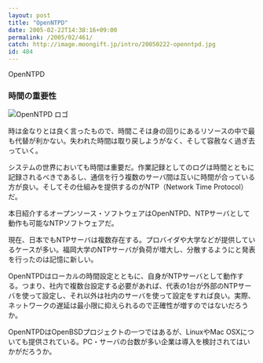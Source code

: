 ```yaml
---
layout: post
title: "OpenNTPD"
date: 2005-02-22T14:38:16+09:00
permalink: /2005/02/461/
catch: http://image.moongift.jp/intro/20050222-openntpd.jpg
id: 484
---
```

OpenNTPD  
<!--more-->

### 時間の重要性
  

![OpenNTPD ロゴ](http://image.moongift.jp/intro/20050222-openntpd.jpg "OpenNTPD ロゴ")

  

時は金なりとは良く言ったもので、時間こそは身の回りにあるリソースの中で最も代替が利かない。失われた時間は取り戻しようがなく、そして容赦なく過ぎ去っていく。

  

システムの世界においても時間は重要だ。作業記録としてのログは時間とともに記録されるべきであるし、通信を行う複数のサーバ間は互いに時間が合っている方が良い。そしてその仕組みを提供するのがNTP（Network Time Protocol）だ。

  

本日紹介するオープンソース・ソフトウェアはOpenNTPD、NTPサーバとして動作も可能なNTPソフトウェアだ。

  

現在、日本でもNTPサーバは複数存在する。プロバイダや大学などが提供しているケースが多い。福岡大学のNTPサーバが負荷が増大し、分散するようにと発表を行ったのは記憶に新しい。

  

OpenNTPDはローカルの時間設定とともに、自身がNTPサーバとして動作する。つまり、社内で複数台設定する必要があれば、代表の1台が外部のNTPサーバを使って設定し、それ以外は社内のサーバを使って設定をすれば良い。実際、ネットワークの遅延は最小限に抑えられるので正確性が増すのではないだろうか。

  

OpenNTPDはOpenBSDプロジェクトの一つではあるが、LinuxやMac OSXについても提供されている。PC・サーバの台数が多い企業は導入を検討されてはいかがだろうか。

  

